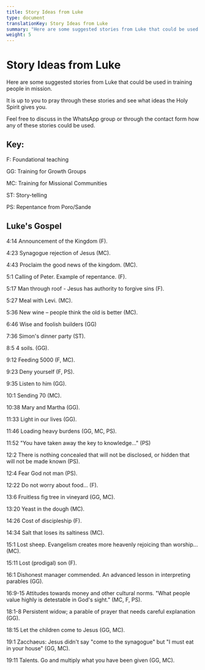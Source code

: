 ```yaml
---
title: Story Ideas from Luke
type: document
translationKey: Story Ideas from Luke
summary: "Here are some suggested stories from Luke that could be used in training people in mission."
weight: 5
---
```

# Story Ideas from Luke

Here are some suggested stories from Luke that could be used in training people in mission.

It is up to you to pray through these stories and see what ideas the Holy Spirit gives you.

Feel free to discuss in the WhatsApp group or through the contact form how any of these stories could be used.

## Key:

F: Foundational teaching

GG: Training for Growth Groups

MC: Training for Missional Communities

ST: Story-telling

PS: Repentance from Poro/Sande

## Luke's Gospel

4:14 Announcement of the Kingdom (F).

4:23 Synagogue rejection of Jesus (MC).

4:43 Proclaim the good news of the kingdom. (MC).

5:1 Calling of Peter. Example of repentance. (F).

5:17 Man through roof - Jesus has authority to forgive sins (F).

5:27 Meal with Levi. (MC).

5:36 New wine – people think the old is better (MC).

6:46 Wise and foolish builders (GG)

7:36 Simon's dinner party (ST).

8:5 4 soils. (GG).

9:12 Feeding 5000 (F, MC).

9:23 Deny yourself (F, PS).

9:35 Listen to him (GG).

10:1 Sending 70 (MC).

10:38 Mary and Martha (GG).

11:33 Light in our lives (GG).

11:46 Loading heavy burdens (GG, MC, PS).

11:52 "You have taken away the key to knowledge..." (PS)

12:2 There is nothing concealed that will not be disclosed, or hidden that will not be made known (PS).

12:4 Fear God not man (PS).

12:22 Do not worry about food... (F).

13:6 Fruitless fig tree in vineyard (GG, MC).

13:20 Yeast in the dough (MC).

14:26 Cost of discipleship (F).

14:34 Salt that loses its saltiness (MC).

15:1 Lost sheep. Evangelism creates more heavenly rejoicing than worship...(MC).

15:11 Lost (prodigal) son (F).

16:1 Dishonest manager commended. An advanced lesson in interpreting parables (GG).

16:9-15 Attitudes towards money and other cultural norms. "What people value highly is detestable in God's sight." (MC, F, PS).

18:1-8 Persistent widow; a parable of prayer that needs careful explanation (GG).

18:15 Let the children come to Jesus (GG, MC).

19:1 Zacchaeus: Jesus didn't say "come to the synagogue" but "I must eat in your house" (GG, MC).

19:11 Talents. Go and multiply what you have been given (GG, MC).
